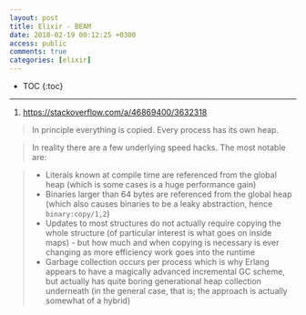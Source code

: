 ```yaml
---
layout: post
title: Elixir - BEAM
date: 2018-02-19 00:12:25 +0300
access: public
comments: true
categories: [elixir]
---
```


<!-- more -->

* TOC
{:toc}
<hr>

1. <https://stackoverflow.com/a/46869400/3632318>

> In principle everything is copied. Every process has its own heap.

> In reality there are a few underlying speed hacks. The most notable are:

> - Literals known at compile time are referenced from the global heap
>   (which is some cases is a huge performance gain)
> - Binaries larger than 64 bytes are referenced from the global heap
>   (which also causes binaries to be a leaky abstraction, hence `binary:copy/1,2`)
> - Updates to most structures do not actually require copying the whole
>   structure (of particular interest is what goes on inside maps) - but
>   how much and when copying is necessary is ever changing as more efficiency
>   work goes into the runtime
> - Garbage collection occurs per process which is why Erlang appears to have
>   a magically advanced incremental GC scheme, but actually has quite boring
>   generational heap collection underneath (in the general case, that is; the
>   approach is actually somewhat of a hybrid)
